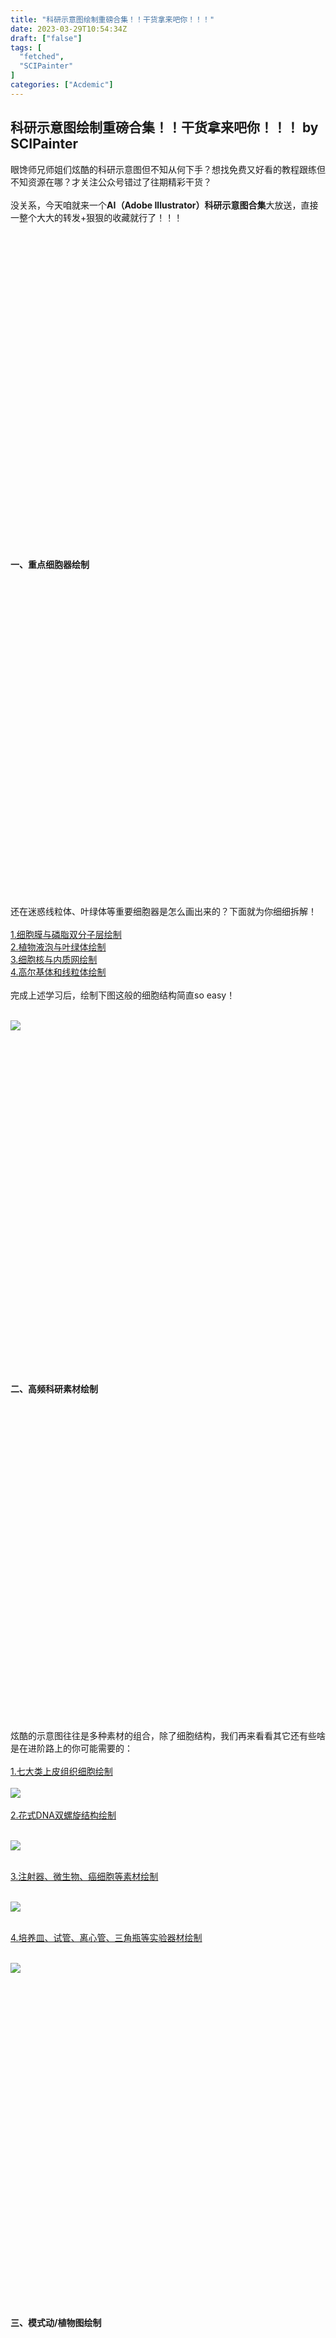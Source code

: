 ```yaml
---
title: "科研示意图绘制重磅合集！！干货拿来吧你！！！"
date: 2023-03-29T10:54:34Z
draft: ["false"]
tags: [
  "fetched",
  "SCIPainter"
]
categories: ["Acdemic"]
---
```

科研示意图绘制重磅合集！！干货拿来吧你！！！ by SCIPainter
------
<div><section data-mpa-powered-by="yiban.io"><span>眼馋师兄师姐们炫酷的科研示意图但不知从何下手？想找免费又好看的教程跟练但不知资源在哪？才关注公众号错过了往期精彩干货？</span></section><section><span><br></span></section><section><span>没关系，今天咱就来一个</span><strong><span>AI（Adobe Illustrator）科研示意图合集</span></strong><span>大放送，直接一整个大大的转发+狠狠的收藏就行了！！！</span></section><section><span><br></span></section><section><section powered-by="xiumi.us"><section><section powered-by="xiumi.us"><section><section powered-by="xiumi.us"><section><svg viewbox="0 0 1 1"></svg></section></section></section></section><section powered-by="xiumi.us"><section><section powered-by="xiumi.us"><section><section powered-by="xiumi.us"><section powered-by="xiumi.us"><section><p><span><strong><strong><span>一、重点细胞器绘制</span></strong></strong></span></p></section></section></section></section></section></section></section><section powered-by="xiumi.us"><section><svg viewbox="0 0 1 1"></svg></section></section></section></section></section><section><br></section><section><span>还在迷惑线粒体、叶绿体等重要细胞器是怎么画出来的？下面就为你细细拆解！</span></section><section><span><br></span></section><section><a target="_blank" href="http://mp.weixin.qq.com/s?__biz=MzIyOTY3MDA3MA==&amp;mid=2247487793&amp;idx=1&amp;sn=0f06d6c9a50e2804efbb3039efd97056&amp;chksm=e8be7ce8dfc9f5fead2e9640cfab254c1f1166ce5c3abc392674804b03aa2ff31c3fb131e313&amp;scene=21#wechat_redirect" textvalue="细胞膜与磷脂双分子层绘制" linktype="text" imgurl="" imgdata="null" data-itemshowtype="0" tab="innerlink" data-linktype="2"><span>1.细胞膜与磷脂双分子层绘制</span></a></section><section><a target="_blank" href="http://mp.weixin.qq.com/s?__biz=MzIyOTY3MDA3MA==&amp;mid=2247487971&amp;idx=1&amp;sn=1a49236e6d41e4573a25e4eb0eb02cfd&amp;chksm=e8be7c3adfc9f52c19af7f9844e1c5f6b96ec9f6803c46cbd85f779ea55e712a60014058ee8a&amp;scene=21#wechat_redirect" textvalue="2.植物液泡与叶绿体绘制" linktype="text" imgurl="" imgdata="null" data-itemshowtype="0" tab="innerlink" data-linktype="2"><span>2.植物液泡与叶绿体绘制</span></a></section><section><a target="_blank" href="http://mp.weixin.qq.com/s?__biz=MzIyOTY3MDA3MA==&amp;mid=2247488193&amp;idx=1&amp;sn=824ae99ec9c425081cf77808da46fb04&amp;chksm=e8be7f18dfc9f60e15d24462c1f0608f8022fd1b9e142c6f05b4bff9a289e1a5ad448ec79c58&amp;scene=21#wechat_redirect" textvalue="3.细胞核与内质网绘制" linktype="text" imgurl="" imgdata="null" data-itemshowtype="0" tab="innerlink" data-linktype="2"><span>3.细胞核与内质网绘制</span></a></section><section><a target="_blank" href="http://mp.weixin.qq.com/s?__biz=MzIyOTY3MDA3MA==&amp;mid=2247488454&amp;idx=1&amp;sn=f55c9a135478ca210a291262918d74c1&amp;chksm=e8be7e1fdfc9f709da4e04df6fa7a1225bc8ead6b9dc44f9ee124f59ca4e696f67906876f006&amp;scene=21#wechat_redirect" textvalue="4.高尔基体和线粒体绘制" linktype="text" imgurl="" imgdata="null" data-itemshowtype="0" tab="innerlink" data-linktype="2"><span>4.高尔基体和线粒体绘制</span></a></section><section><span><br></span></section><section><span>完成上述学习后，绘制下图这般的细胞结构简直so easy！</span></section><section><br></section><p><img data-ratio="0.7066381156316917" data-s="300,640" data-src="https://mmbiz.qpic.cn/sz_mmbiz_png/tgUVxVRjT6l0T4Pr8cicRFcCj2ISDHrWIxpptPxibFADNkq9J3w3HfTvEbuxUA4ibAS6tyBy85uIEJibsPAkN2d9uw/640?wx_fmt=png" data-type="png" data-w="934" src="https://mmbiz.qpic.cn/sz_mmbiz_png/tgUVxVRjT6l0T4Pr8cicRFcCj2ISDHrWIxpptPxibFADNkq9J3w3HfTvEbuxUA4ibAS6tyBy85uIEJibsPAkN2d9uw/640?wx_fmt=png"></p><p><br></p><section><section powered-by="xiumi.us"><section><section powered-by="xiumi.us"><section><section powered-by="xiumi.us"><section><svg viewbox="0 0 1 1"></svg></section></section></section></section><section powered-by="xiumi.us"><section><section powered-by="xiumi.us"><section><section powered-by="xiumi.us"><section powered-by="xiumi.us"><section><p><span><strong><span>二、高频科研素材绘制</span></strong></span></p></section></section></section></section></section></section></section><section powered-by="xiumi.us"><section><svg viewbox="0 0 1 1"></svg></section></section></section></section></section><section><br></section><section><span>炫酷的示意图往往是多种素材的组合，除了细胞结构，我们再来看看其它还有些啥是在进阶路上的你可能需要的：</span></section><section><span><br></span></section><section><a target="_blank" href="http://mp.weixin.qq.com/s?__biz=MzIyOTY3MDA3MA==&amp;mid=2247488780&amp;idx=1&amp;sn=fc9ec311121e0904fc61a12daa6ba35c&amp;chksm=e8be78d5dfc9f1c3d2c1938df510c1a213e8b3ff2968f23570b4e884760571f19861de95b445&amp;scene=21#wechat_redirect" textvalue="七大类上皮组织细胞绘制" linktype="text" imgurl="" imgdata="null" data-itemshowtype="0" tab="innerlink" data-linktype="2"><span>1.七大类上皮组织细胞绘制</span></a><br></section><section><br></section><section><img data-ratio="0.6561631139944393" data-src="https://mmbiz.qpic.cn/sz_mmbiz_gif/tgUVxVRjT6l0T4Pr8cicRFcCj2ISDHrWIF7EicVp3cSibd6gNCb3w0ibtibLuanrxjn5w1nDMtVIA2NicLJoQazAtuZA/640?wx_fmt=gif" data-type="gif" data-w="1079" src="https://mmbiz.qpic.cn/sz_mmbiz_gif/tgUVxVRjT6l0T4Pr8cicRFcCj2ISDHrWIF7EicVp3cSibd6gNCb3w0ibtibLuanrxjn5w1nDMtVIA2NicLJoQazAtuZA/640?wx_fmt=gif"></section><section><br></section><section><a target="_blank" href="http://mp.weixin.qq.com/s?__biz=MzIyOTY3MDA3MA==&amp;mid=2247486968&amp;idx=1&amp;sn=3b3cfbd4de804b65928fc6fb16fd7e7b&amp;chksm=e8be6021dfc9e937560cc5caa0a526d13bb4d1b9aa405d7cb44aec780448f8fa77ba248c9ecb&amp;scene=21#wechat_redirect" textvalue="2.花式DNA双螺旋结构绘制" linktype="text" imgurl="" imgdata="null" data-itemshowtype="11" tab="innerlink" data-linktype="2"><span>2.花式DNA双螺旋结构绘制</span></a></section><section><br></section><p><img data-ratio="0.7012578616352201" data-s="300,640" data-src="https://mmbiz.qpic.cn/sz_mmbiz_png/tgUVxVRjT6l0T4Pr8cicRFcCj2ISDHrWIibpgy8gWrMJk75shxVR1aGP3478psDeH51aI6NLFzmYEjBeDkbgTjQw/640?wx_fmt=png" data-type="png" data-w="954" src="https://mmbiz.qpic.cn/sz_mmbiz_png/tgUVxVRjT6l0T4Pr8cicRFcCj2ISDHrWIibpgy8gWrMJk75shxVR1aGP3478psDeH51aI6NLFzmYEjBeDkbgTjQw/640?wx_fmt=png"></p><section><span><br></span></section><section><a target="_blank" href="http://mp.weixin.qq.com/s?__biz=MzA5NzQzOTgzMw==&amp;mid=2650900408&amp;idx=1&amp;sn=c229a5da36e2ee85319dc905e0458750&amp;chksm=8b55fe8ebc2277981e10d4f8ca1405ade5c00bfe4a0637d67a4434b5b3f1b55637ad10f5f863&amp;scene=21#wechat_redirect" textvalue="3.注射器、微生物、癌细胞等素材绘制" linktype="text" imgurl="" imgdata="null" data-itemshowtype="0" tab="innerlink" data-linktype="2"><span>3.注射器、微生物、癌细胞等素材绘制</span></a></section><section><span><br></span></section><p><img data-ratio="0.5722222222222222" data-s="300,640" data-src="https://mmbiz.qpic.cn/sz_mmbiz_png/tgUVxVRjT6l0T4Pr8cicRFcCj2ISDHrWI8YsfBy50XkOr1BfmlOlK9yxTuywgI7KquW5az210bRJChNm4dKP1RA/640?wx_fmt=png" data-type="png" data-w="1080" src="https://mmbiz.qpic.cn/sz_mmbiz_png/tgUVxVRjT6l0T4Pr8cicRFcCj2ISDHrWI8YsfBy50XkOr1BfmlOlK9yxTuywgI7KquW5az210bRJChNm4dKP1RA/640?wx_fmt=png"></p><section><span><br></span></section><section><a target="_blank" href="http://mp.weixin.qq.com/s?__biz=MzA5NzQzOTgzMw==&amp;mid=2650897883&amp;idx=1&amp;sn=49048c3b44e58d373fb5c3cf94050b30&amp;chksm=8b5504edbc228dfb122c0fc24bc2645a1d2b8873d4803317d436a34b2db7ca4570bc48f0e5ff&amp;scene=21#wechat_redirect" textvalue="培养皿、试管、离心管、三角瓶等实验器材绘制" linktype="text" imgurl="" imgdata="null" data-itemshowtype="0" tab="innerlink" data-linktype="2"><span>4.培养皿、试管、离心管、三角瓶等实验器材绘制</span></a></section><section><span><br></span></section><p><img data-ratio="0.6824074074074075" data-s="300,640" data-src="https://mmbiz.qpic.cn/sz_mmbiz_png/tgUVxVRjT6l0T4Pr8cicRFcCj2ISDHrWI1yvicCicIjbR6r523fnuu0EtZlWzeeYOxn6GcPicnUlmibnMKhXibtcAtfg/640?wx_fmt=png" data-type="png" data-w="1080" src="https://mmbiz.qpic.cn/sz_mmbiz_png/tgUVxVRjT6l0T4Pr8cicRFcCj2ISDHrWI1yvicCicIjbR6r523fnuu0EtZlWzeeYOxn6GcPicnUlmibnMKhXibtcAtfg/640?wx_fmt=png"></p><section><span><br></span></section><section><section powered-by="xiumi.us"><section><section powered-by="xiumi.us"><section><section powered-by="xiumi.us"><section><svg viewbox="0 0 1 1"></svg></section></section></section></section><section powered-by="xiumi.us"><section><section powered-by="xiumi.us"><section><section powered-by="xiumi.us"><section powered-by="xiumi.us"><section><p><strong><strong><span>三、模式动/植物图绘制</span></strong></strong></p></section></section></section></section></section></section></section><section powered-by="xiumi.us"><section><svg viewbox="0 0 1 1"></svg></section></section></section></section></section><section><br></section><section><span>跟自己研究有关的模式动植物如何画也是不少科研人所关注的，大家可以跟着下文学习后举一反三活用</span></section><section><span><br></span></section><section><a target="_blank" href="https://mp.weixin.qq.com/s?__biz=MzA5NzQzOTgzMw==&amp;mid=2650901023&amp;idx=1&amp;sn=c1ec0589a7e1baf32205f2738dfbb71f&amp;chksm=8b55f329bc227a3f995bebec3705a24d48fad5bfb34cec6c10985328ba83181404036135efd5&amp;scene=21&amp;token=1488056601&amp;lang=zh_CN#wechat_redirect" textvalue="1.玉米不同生长发育阶段示意图绘制：" linktype="text" imgurl="" imgdata="null" tab="innerlink" data-linktype="2"><span>1.玉米不同生长发育阶段示意图绘制：</span><span></span></a></section><section><br></section><section><br></section><p><img data-ratio="0.35462962962962963" data-s="300,640" data-src="https://mmbiz.qpic.cn/sz_mmbiz_png/tgUVxVRjT6l0T4Pr8cicRFcCj2ISDHrWI5KeiajQhp6Iwic89C8X4sIEyNlhb4eiaAricNfazVEI2NkbTibExkEY42ew/640?wx_fmt=png" data-type="png" data-w="1080" src="https://mmbiz.qpic.cn/sz_mmbiz_png/tgUVxVRjT6l0T4Pr8cicRFcCj2ISDHrWI5KeiajQhp6Iwic89C8X4sIEyNlhb4eiaAricNfazVEI2NkbTibExkEY42ew/640?wx_fmt=png"></p><section><span><br></span></section><section><a target="_blank" href="https://mp.weixin.qq.com/s?__biz=MzIyOTY3MDA3MA==&amp;mid=2247512320&amp;idx=1&amp;sn=7b49fa7df07ab3f63dee895a5ad517de&amp;chksm=e8bddcd9dfca55cf333a8ca159a876eecf8376d0c923a313af2ce4066b63a84c493e7cf9739b&amp;scene=21&amp;token=1488056601&amp;lang=zh_CN#wechat_redirect" textvalue="2.大豆不同生长发育阶段示意图绘制：" linktype="text" imgurl="" imgdata="null" tab="innerlink" data-linktype="2"><span>2.大豆不同生长发育阶段示意图绘制：</span><span></span></a></section><section><span><br></span></section><p><img data-ratio="0.28425925925925927" data-s="300,640" data-src="https://mmbiz.qpic.cn/sz_mmbiz_png/tgUVxVRjT6l0T4Pr8cicRFcCj2ISDHrWIpbicBhywPLRFA5loiaQChnEd4fgrOj6REricWoxViaiaW0xa3hjeCPczSVA/640?wx_fmt=png" data-type="png" data-w="1080" src="https://mmbiz.qpic.cn/sz_mmbiz_png/tgUVxVRjT6l0T4Pr8cicRFcCj2ISDHrWIpbicBhywPLRFA5loiaQChnEd4fgrOj6REricWoxViaiaW0xa3hjeCPczSVA/640?wx_fmt=png"></p><section><span><br></span></section><section><a target="_blank" href="https://mp.weixin.qq.com/s?__biz=MzA5NzQzOTgzMw==&amp;mid=2650897796&amp;idx=1&amp;sn=fae3d0a0a7a65dcfa0f3ee6f512617e6&amp;chksm=8b5504b2bc228da4e214cbc83e59ca10df2198c24baf9f5d1b818bd092a07f85f8557c4d4e48&amp;scene=21&amp;token=1488056601&amp;lang=zh_CN#wechat_redirect" textvalue="3.实验小鼠绘制：" linktype="text" imgurl="" imgdata="null" tab="innerlink" data-linktype="2"><span>3.实验小鼠绘制：</span></a><span></span></section><section><br></section><section><br></section><p><img data-ratio="0.40555555555555556" data-s="300,640" data-src="https://mmbiz.qpic.cn/sz_mmbiz_png/tgUVxVRjT6l0T4Pr8cicRFcCj2ISDHrWIUJ2o5bmLoHMibLGiaLJXWicVakBMu7QlA8Q9ZLl5wibwRSdwO74OuMrGmw/640?wx_fmt=png" data-type="png" data-w="1080" src="https://mmbiz.qpic.cn/sz_mmbiz_png/tgUVxVRjT6l0T4Pr8cicRFcCj2ISDHrWIUJ2o5bmLoHMibLGiaLJXWicVakBMu7QlA8Q9ZLl5wibwRSdwO74OuMrGmw/640?wx_fmt=png"></p><section><span><br></span></section><section><section powered-by="xiumi.us"><section><section powered-by="xiumi.us"><section><section powered-by="xiumi.us"><section><svg viewbox="0 0 1 1"></svg></section></section></section></section><section powered-by="xiumi.us"><section><section powered-by="xiumi.us"><section><section powered-by="xiumi.us"><section powered-by="xiumi.us"><section><p><strong><strong><span>四、炫酷科研示意图绘制</span></strong></strong></p></section></section></section></section></section></section></section><section powered-by="xiumi.us"><section><svg viewbox="0 0 1 1"></svg></section></section></section></section></section><section><br></section><section><span>还有一些炫酷的示意图，有追求有品位有格调的科研人们会放在综述或前言中，为论文增光添彩。</span></section><section><span><br></span></section><section><a target="_blank" href="https://mp.weixin.qq.com/s?__biz=MzA5NzQzOTgzMw==&amp;mid=2650958333&amp;idx=1&amp;sn=92843b0758d8204257aa5111d754c0ba&amp;chksm=8b5610cbbc2199ddd6a9a84dbd8d1780c7e7d096988aaff0e8d3473f4e35243d00a2f0133158&amp;scene=21&amp;token=1488056601&amp;lang=zh_CN#wechat_redirect" textvalue="1.载体示意图绘制：" linktype="text" imgurl="" imgdata="null" tab="innerlink" data-linktype="2"><span>1.载体示意图绘制：</span></a><span></span></section><section><span><br></span></section><p><img data-ratio="0.8037037037037037" data-s="300,640" data-src="https://mmbiz.qpic.cn/sz_mmbiz_png/tgUVxVRjT6l0T4Pr8cicRFcCj2ISDHrWIOtBpdDy2aNzr6tjjGBfSzbibHeKjfWicKZoNaDJF51PyXouLrM155cUg/640?wx_fmt=png" data-type="png" data-w="1080" src="https://mmbiz.qpic.cn/sz_mmbiz_png/tgUVxVRjT6l0T4Pr8cicRFcCj2ISDHrWIOtBpdDy2aNzr6tjjGBfSzbibHeKjfWicKZoNaDJF51PyXouLrM155cUg/640?wx_fmt=png"></p><section><br></section><section><a target="_blank" href="https://mp.weixin.qq.com/s?__biz=MzA5NzQzOTgzMw==&amp;mid=2650975568&amp;idx=1&amp;sn=408746467de31e82ee4b1f7dcbc29b73&amp;chksm=8b56d466bc215d700e5363633000e687b7d7449071e535573a062b89c2b7f4f1b104e38706e1&amp;scene=21&amp;token=1488056601&amp;lang=zh_CN#wechat_redirect" textvalue="2.蛋白翻译过程示意图：" linktype="text" imgurl="" imgdata="null" tab="innerlink" data-linktype="2"><span>2.蛋白翻译过程示意图：</span></a><span></span></section><section><br></section><p><img data-ratio="0.7601851851851852" data-s="300,640" data-src="https://mmbiz.qpic.cn/sz_mmbiz_png/tgUVxVRjT6l0T4Pr8cicRFcCj2ISDHrWIc6ocz6oQRYKnCODg78KCNSj1FCIicz6QhhNSZZDpW2czc04pibcKY5TQ/640?wx_fmt=png" data-type="png" data-w="1080" src="https://mmbiz.qpic.cn/sz_mmbiz_png/tgUVxVRjT6l0T4Pr8cicRFcCj2ISDHrWIc6ocz6oQRYKnCODg78KCNSj1FCIicz6QhhNSZZDpW2czc04pibcKY5TQ/640?wx_fmt=png"></p><p><br></p><section><a target="_blank" href="https://mp.weixin.qq.com/s?__biz=MzIyOTY3MDA3MA==&amp;mid=2247509102&amp;idx=1&amp;sn=2888bb97cceac1c53622236b3b4c96f3&amp;chksm=e8bdc9b7dfca40a1147b8de98e24840fe954ead6c89909e810b999cbb474e9b8d78f3f596ad5&amp;scene=21&amp;token=1488056601&amp;lang=zh_CN#wechat_redirect" textvalue="3.基因结构示意图绘制：" linktype="text" imgurl="" imgdata="null" tab="innerlink" data-linktype="2"><span>3.基因结构示意图绘制：</span></a><span></span></section><section><span><br></span></section><p><img data-ratio="0.4648148148148148" data-s="300,640" data-src="https://mmbiz.qpic.cn/sz_mmbiz_png/tgUVxVRjT6l0T4Pr8cicRFcCj2ISDHrWIdtTo8TKQDshPUZXBh9lp2MWqVFqA1V5GbzCVKibYT2GMSSJTuSgneug/640?wx_fmt=png" data-type="png" data-w="1080" src="https://mmbiz.qpic.cn/sz_mmbiz_png/tgUVxVRjT6l0T4Pr8cicRFcCj2ISDHrWIdtTo8TKQDshPUZXBh9lp2MWqVFqA1V5GbzCVKibYT2GMSSJTuSgneug/640?wx_fmt=png"></p><section><span><br></span></section><section><a target="_blank" href="https://mp.weixin.qq.com/s?__biz=MzIyOTY3MDA3MA==&amp;mid=2247498317&amp;idx=1&amp;sn=ecb1cafbed1d9a40c67b674695d0681c&amp;chksm=e8bd9794dfca1e8252b4f59f06b6a7b95acba33368f1eba5866855f1c4b1bfe271a2c0bbc7e6&amp;scene=21&amp;token=1488056601&amp;lang=zh_CN#wechat_redirect" textvalue="4.RNA二级结构图绘制：" linktype="text" imgurl="" imgdata="null" tab="innerlink" data-linktype="2"><span>4.RNA二级结构图绘制：</span></a><span></span></section><section><br></section><p><img data-ratio="1.1169354838709677" data-s="300,640" data-src="https://mmbiz.qpic.cn/sz_mmbiz_png/tgUVxVRjT6l0T4Pr8cicRFcCj2ISDHrWIiaWJkSuqDyPTicqBBWPzpHDWtfQiaJ7vqfD2ejyzOIVypK9q37ElNk2Dg/640?wx_fmt=png" data-type="png" data-w="992" src="https://mmbiz.qpic.cn/sz_mmbiz_png/tgUVxVRjT6l0T4Pr8cicRFcCj2ISDHrWIiaWJkSuqDyPTicqBBWPzpHDWtfQiaJ7vqfD2ejyzOIVypK9q37ElNk2Dg/640?wx_fmt=png"></p><section><br></section><section><span>5.</span></section><section><a target="_blank" href="https://mp.weixin.qq.com/s?__biz=MzA5NzQzOTgzMw==&amp;mid=2650858038&amp;idx=1&amp;sn=7e5db59d8e135afc8017204f60c0dd2d&amp;chksm=8b549b00bc23121625a55355417de1afb65457cd5c6860a7f1d100568d7a7a18c691cfc2b9c4&amp;scene=21&amp;token=1488056601&amp;lang=zh_CN#wechat_redirect" textvalue="细胞衍变示意图（上）" linktype="text" imgurl="" imgdata="null" tab="innerlink" data-linktype="2"><span>细胞衍变示意图（上）</span></a><span></span></section><section><a target="_blank" href="https://mp.weixin.qq.com/s?__biz=MzA5NzQzOTgzMw==&amp;mid=2650858429&amp;idx=1&amp;sn=23c54019fe74cb559a964ec35594b900&amp;chksm=8b549a8bbc23139dc1a11a9f6c8b2396994612834f89044f895fac8c93c101042ffd695cd432&amp;scene=21&amp;token=1488056601&amp;lang=zh_CN#wechat_redirect" textvalue="细胞衍变示意图（下）：" linktype="text" imgurl="" imgdata="null" tab="innerlink" data-linktype="2"><span>细胞衍变示意图（下）</span></a><span></span></section><section><span><br></span></section><section><img data-cropselx1="0" data-cropselx2="578" data-cropsely1="0" data-cropsely2="327" data-ratio="0.575925925925926" data-src="https://mmbiz.qpic.cn/sz_mmbiz_png/tgUVxVRjT6l0T4Pr8cicRFcCj2ISDHrWID6C5D1P2EZa4tcOAocFZnLE0TYoZlENCR4X4T40weMXgHfy31eVicTQ/640?wx_fmt=png" data-type="png" data-w="1080" src="https://mmbiz.qpic.cn/sz_mmbiz_png/tgUVxVRjT6l0T4Pr8cicRFcCj2ISDHrWID6C5D1P2EZa4tcOAocFZnLE0TYoZlENCR4X4T40weMXgHfy31eVicTQ/640?wx_fmt=png"></section><section><span><br></span></section><section><span>6.</span></section><section><a target="_blank" href="https://mp.weixin.qq.com/s?__biz=MzIyOTY3MDA3MA==&amp;mid=2247487252&amp;idx=1&amp;sn=25cd221df38107f43f1bd8a0482bae13&amp;chksm=e8be62cddfc9ebdbfc8b0e6ea455d13f0ab58a6aaf4e9c63918a6676111e5a344c798096431f&amp;scene=21&amp;token=1488056601&amp;lang=zh_CN#wechat_redirect" textvalue="眼球与视网膜结构组织结构示意图（上）：" linktype="text" imgurl="" imgdata="null" tab="innerlink" data-linktype="2"><span>眼球与视网膜结构组织结构示意图（上）</span></a></section><section><a target="_blank" href="https://mp.weixin.qq.com/s?__biz=MzIyOTY3MDA3MA==&amp;mid=2247487528&amp;idx=1&amp;sn=d59d95d13643c4e067e69e4c79a75c60&amp;chksm=e8be7df1dfc9f4e7594029a5959974638bc74d079568786629fb56ebfacec6c53f628a96ff90&amp;scene=21&amp;token=1488056601&amp;lang=zh_CN#wechat_redirect" textvalue="眼球与视网膜结构组织结构示意图（下）：" linktype="text" imgurl="" imgdata="null" tab="innerlink" data-linktype="2"><span>眼球与视网膜结构组织结构示意图（下）</span></a></section><section><span><br></span></section><p><img data-ratio="0.47314814814814815" data-s="300,640" data-src="https://mmbiz.qpic.cn/sz_mmbiz_png/tgUVxVRjT6l0T4Pr8cicRFcCj2ISDHrWIHMOtAOPgGiacn88lQYBKKYqEo7RLxficlpRZ1OWVhI0ciadkDLlLWh7PQ/640?wx_fmt=png" data-type="png" data-w="1080" src="https://mmbiz.qpic.cn/sz_mmbiz_png/tgUVxVRjT6l0T4Pr8cicRFcCj2ISDHrWIHMOtAOPgGiacn88lQYBKKYqEo7RLxficlpRZ1OWVhI0ciadkDLlLWh7PQ/640?wx_fmt=png"></p><section><span><br></span></section><section><a target="_blank" href="https://mp.weixin.qq.com/s?__biz=MzA5NzQzOTgzMw==&amp;mid=2650903537&amp;idx=1&amp;sn=1554be4e8dade6d1b6d66e7b9d4a61d2&amp;chksm=8b55eac7bc2263d15daec64ca32427177a4513c0d4fa2cf073f82a9bca0b43c42783dfedfd7c&amp;scene=21&amp;token=1488056601&amp;lang=zh_CN#wechat_redirect" textvalue="7.分子互作示意图：" linktype="text" imgurl="" imgdata="null" tab="innerlink" data-linktype="2"><span>7.分子互作示意图：</span></a><span></span></section><section><span><br></span></section><p><img data-ratio="0.7074074074074074" data-s="300,640" data-src="https://mmbiz.qpic.cn/sz_mmbiz_png/tgUVxVRjT6l0T4Pr8cicRFcCj2ISDHrWIBkfZEAariciczib4icN8Y2RCZRTmwtOWh8JQhYibtWgCmbibwKTATaBryS6g/640?wx_fmt=png" data-type="png" data-w="1080" src="https://mmbiz.qpic.cn/sz_mmbiz_png/tgUVxVRjT6l0T4Pr8cicRFcCj2ISDHrWIBkfZEAariciczib4icN8Y2RCZRTmwtOWh8JQhYibtWgCmbibwKTATaBryS6g/640?wx_fmt=png"></p><section><span><br></span></section><section><section powered-by="xiumi.us"><section><section powered-by="xiumi.us"><section><section powered-by="xiumi.us"><section><svg viewbox="0 0 1 1"></svg></section></section></section></section><section powered-by="xiumi.us"><section><section powered-by="xiumi.us"><section><section powered-by="xiumi.us"><section powered-by="xiumi.us"><section><p><strong><strong><span>五、通路型图表美化与绘制</span></strong></strong></p></section></section></section></section></section></section></section><section powered-by="xiumi.us"><section><svg viewbox="0 0 1 1"></svg></section></section></section></section></section><section><br></section><section><span>同一个代谢通路，大佬和菜鸟、顶刊和水刊中的图面差距在哪里？下面的案例会告诉你。</span></section><section><span><br></span></section><section><a target="_blank" href="https://mp.weixin.qq.com/s?__biz=MzA5NzQzOTgzMw==&amp;mid=2650886390&amp;idx=1&amp;sn=99efb2f93eb62d45f20459c31a73287e&amp;chksm=8b5529c0bc22a0d600c71a0d2f72934dff6498004be93f277b65272c53a98a220265d99db856&amp;scene=21&amp;token=1488056601&amp;lang=zh_CN#wechat_redirect" textvalue="1.互作机制示意图绘制：" linktype="text" imgurl="" imgdata="null" tab="innerlink" data-linktype="2"><span>1.互作机制示意图绘制：</span></a><span></span></section><section><span><br></span></section><p><img data-ratio="0.8694444444444445" data-s="300,640" data-src="https://mmbiz.qpic.cn/sz_mmbiz_png/tgUVxVRjT6l0T4Pr8cicRFcCj2ISDHrWIbZiaBOxRjdiaF7BiadNNibstJCSnXbVd06Twf4ibyF37IvUB4ibSlaXdPf1Q/640?wx_fmt=png" data-type="png" data-w="1080" src="https://mmbiz.qpic.cn/sz_mmbiz_png/tgUVxVRjT6l0T4Pr8cicRFcCj2ISDHrWIbZiaBOxRjdiaF7BiadNNibstJCSnXbVd06Twf4ibyF37IvUB4ibSlaXdPf1Q/640?wx_fmt=png"></p><section><br></section><section><br></section><section><a target="_blank" href="https://mp.weixin.qq.com/s?__biz=MzA5NzQzOTgzMw==&amp;mid=2650970732&amp;idx=1&amp;sn=ca2eab3e245b30abf091aa5adfd31382&amp;chksm=8b56e35abc216a4cc5155a25a189858d010912d13c78eb951b02099e6ed3dd39e809003be2f6&amp;scene=21&amp;token=1488056601&amp;lang=zh_CN#wechat_redirect" textvalue="2.细胞通路示意图绘制：" linktype="text" imgurl="" imgdata="null" tab="innerlink" data-linktype="2"><span>2.细胞通路示意图绘制：</span></a></section><section><span><br></span></section><section><img data-cropselx1="0" data-cropselx2="578" data-cropsely1="0" data-cropsely2="311" data-ratio="0.562962962962963" data-src="https://mmbiz.qpic.cn/sz_mmbiz_png/tgUVxVRjT6l0T4Pr8cicRFcCj2ISDHrWI6VQLicIiauoTbxXU8aAZDc8Wf69MYjFuHQ7EDJ28Hj2s8fPXr4AKFuMw/640?wx_fmt=png" data-type="png" data-w="1080" src="https://mmbiz.qpic.cn/sz_mmbiz_png/tgUVxVRjT6l0T4Pr8cicRFcCj2ISDHrWI6VQLicIiauoTbxXU8aAZDc8Wf69MYjFuHQ7EDJ28Hj2s8fPXr4AKFuMw/640?wx_fmt=png"></section><section><span><br></span></section><section><a target="_blank" href="https://mp.weixin.qq.com/s?__biz=MzA5NzQzOTgzMw==&amp;mid=2650882389&amp;idx=1&amp;sn=ebfd882e4647600b601e8b09e82ad1b3&amp;chksm=8b553863bc22b17559e7617291115d18a36620e10b165100b3d7d967a74427935f38ec94ba98&amp;scene=21&amp;token=1488056601&amp;lang=zh_CN#wechat_redirect" textvalue="3.基因代谢通路图绘制：" linktype="text" imgurl="" imgdata="null" tab="innerlink" data-linktype="2"><span>3.基因代谢通路图绘制：</span></a></section><section><span><br></span></section><p><img data-ratio="0.9527777777777777" data-s="300,640" data-src="https://mmbiz.qpic.cn/sz_mmbiz_png/tgUVxVRjT6l0T4Pr8cicRFcCj2ISDHrWIib7tXLSSepiaWWbI55ZbWhHlv1cAQT1UYd050tEOnKiaEPHliaHAqZbTUA/640?wx_fmt=png" data-type="png" data-w="1080" src="https://mmbiz.qpic.cn/sz_mmbiz_png/tgUVxVRjT6l0T4Pr8cicRFcCj2ISDHrWIib7tXLSSepiaWWbI55ZbWhHlv1cAQT1UYd050tEOnKiaEPHliaHAqZbTUA/640?wx_fmt=png"></p><section><br></section><section><a target="_blank" href="https://mp.weixin.qq.com/s?__biz=MzA5NzQzOTgzMw==&amp;mid=2650883510&amp;idx=1&amp;sn=33d926eb2907bc3270fa678bf00b2dd4&amp;chksm=8b553c80bc22b596ab6a786e31de44168e30486378d68710ffe34fd8e07033b40cad4519b4d1&amp;scene=21&amp;token=1488056601&amp;lang=zh_CN#wechat_redirect" textvalue="4.代谢通路+热图组合示意图绘制" linktype="text" imgurl="" imgdata="null" tab="innerlink" data-linktype="2"><span>4.代谢通路+热图组合示意图绘制</span></a>：</section><section><span><br></span></section><p><img data-ratio="0.9527777777777777" data-s="300,640" data-src="https://mmbiz.qpic.cn/sz_mmbiz_png/tgUVxVRjT6l0T4Pr8cicRFcCj2ISDHrWICzusdIsWrB5kdzAjlWzEo7z4BnmZ0Cn4XLbWB76icyPaMMarxWWs7Hg/640?wx_fmt=png" data-type="png" data-w="1080" src="https://mmbiz.qpic.cn/sz_mmbiz_png/tgUVxVRjT6l0T4Pr8cicRFcCj2ISDHrWICzusdIsWrB5kdzAjlWzEo7z4BnmZ0Cn4XLbWB76icyPaMMarxWWs7Hg/640?wx_fmt=png"></p><section><br></section><section><br></section><section><a target="_blank" href="https://mp.weixin.qq.com/s?__biz=MzA5NzQzOTgzMw==&amp;mid=2650949967&amp;idx=1&amp;sn=c53f0ae786334128f6efa615aab24841&amp;chksm=8b563079bc21b96f8d9bcf8025df7a5fa73241ef4008a65f647588f61145e665d492e9d39075&amp;scene=21&amp;token=1488056601&amp;lang=zh_CN#wechat_redirect" textvalue="5.结构式+热图组合通路图绘制：" linktype="text" imgurl="" imgdata="null" tab="innerlink" data-linktype="2"><span><span>5.结构式+热图组合通路图绘制</span>：</span></a></section><section><span><br></span></section><p><img data-ratio="0.6546296296296297" data-s="300,640" data-src="https://mmbiz.qpic.cn/sz_mmbiz_png/tgUVxVRjT6l0T4Pr8cicRFcCj2ISDHrWI4NGc2du6ia7CxJYWd9lU5ZmOibGicfmjXOR2VyhPENPoabHnHGjvoZwqA/640?wx_fmt=png" data-type="png" data-w="1080" src="https://mmbiz.qpic.cn/sz_mmbiz_png/tgUVxVRjT6l0T4Pr8cicRFcCj2ISDHrWI4NGc2du6ia7CxJYWd9lU5ZmOibGicfmjXOR2VyhPENPoabHnHGjvoZwqA/640?wx_fmt=png"></p><section><br></section><section><br></section><section><span>好啦，相必学完上述教程，机智又聪慧的你正踏上成为一方绘图大佬的进阶路上（进收藏夹吃灰的除外）！</span></section><section><span><br></span></section><section><span>如果还觉得有难度，可以选择购买基迪奥出品的AI科研绘图工具书</span><span><strong>《科研图表美化与插图绘制》</strong></span><span>，或是观看OmicShare</span><span><strong>《绘图技巧综合训练营》</strong></span><span>相应的视频课程进行更系统的学习。</span></section><section><span><br></span></section><section><strong><span>书籍链接：</span></strong><span></span></section><section><span>https://www.omicshare.com/book/detail.php?bid=10024</span></section><section><strong><span>课程链接：</span></strong><span></span></section><section><span>https://www.omicshare.com/class/home/index/series?id=79</span></section><section><br></section><section><span>今天的分享就到这里，关注收藏转发不迷路！</span></section><section><span><br></span></section><section><span><strong><span>*未经许可，不得以任何方式复制或抄袭本篇文章之部分或全部内容。版权所有，侵权必究。</span></strong></span></section><section><span><br></span></section><section data-role="outer" label="Powered by 135editor.com"><section data-tools="135编辑器" data-id="105648"><section><section data-role="outer" label="Powered by 135editor.com"><section data-role="paragraph"><section data-role="outer" label="Powered by 135editor.com"><section data-tools="135编辑器" data-id="105648"><section><section><img data-ratio="0.8780487804878049" data-src="https://mmbiz.qpic.cn/sz_mmbiz_png/tgUVxVRjT6kCKJYcEqEIfoJYG621mPJE8VibmibGU0Jxic9iabARVRH0FT6BNE8VAglWFXBPibFAU7a6tWGibSs8wyUg/640?wx_fmt=png" data-type="png" data-w="41" data-width="100%" src="https://mmbiz.qpic.cn/sz_mmbiz_png/tgUVxVRjT6kCKJYcEqEIfoJYG621mPJE8VibmibGU0Jxic9iabARVRH0FT6BNE8VAglWFXBPibFAU7a6tWGibSs8wyUg/640?wx_fmt=png"></section><section><section><section data-width="35%"><section><section data-width="100%"><img data-ratio="1" data-src="https://mmbiz.qpic.cn/sz_mmbiz_jpg/tgUVxVRjT6kCKJYcEqEIfoJYG621mPJEv5etCBwHicqbEPwnVrkpaasxqaVibM4mT2JdIuN6yTlYWDD4mL5A427A/640?wx_fmt=jpeg" data-type="jpeg" data-w="860" data-width="100%" title="SCIPainter 30cm二维码.jpg" src="https://mmbiz.qpic.cn/sz_mmbiz_jpg/tgUVxVRjT6kCKJYcEqEIfoJYG621mPJEv5etCBwHicqbEPwnVrkpaasxqaVibM4mT2JdIuN6yTlYWDD4mL5A427A/640?wx_fmt=jpeg"></section></section></section><section data-width="50%"><section><section data-brushtype="text"><span><strong># SCIPainter</strong></span></section><section data-brushtype="text" hm_fix="361:593"><p>基迪奥旗下绘图公众号</p><p>分享科研绘图技能与工具</p><p>欢迎关注与转发~</p></section></section></section></section></section></section></section></section></section></section><section><br></section></section></section><section data-role="paragraph"><section><section powered-by="xiumi.us"><section><section powered-by="xiumi.us"><section><img data-ratio="1" data-src="https://mmbiz.qpic.cn/sz_mmbiz_gif/tgUVxVRjT6kCKJYcEqEIfoJYG621mPJEgMd0aMPtmrDjiaX8sBhfhicVteeHf1JicexSpUbS3fdS9SiboUVN7guaPw/640?wx_fmt=gif" data-type="gif" data-w="400" src="https://mmbiz.qpic.cn/sz_mmbiz_gif/tgUVxVRjT6kCKJYcEqEIfoJYG621mPJEgMd0aMPtmrDjiaX8sBhfhicVteeHf1JicexSpUbS3fdS9SiboUVN7guaPw/640?wx_fmt=gif"></section></section></section><section><section powered-by="xiumi.us"><section><p><span><strong>你的好友拍了拍你</strong></span></p><p><span><strong>并请你帮她点一下</strong></span><strong><span>“分享”</span></strong><span><strong><span>~</span></strong></span></p></section></section></section></section></section><p><br></p></section></section><section><br></section><p><mp-style-type data-value="10000"></mp-style-type></p></div>  
<hr>
<a href="https://mp.weixin.qq.com/s/2OYQmVflylfF3ksZ3i_Zow",target="_blank" rel="noopener noreferrer">原文链接</a>
